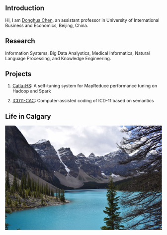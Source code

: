 ## Introduction

Hi, I am [Donghua Chen](https://github.com/dhchenx), an assistant professor in University of International Business and Economics, Beijing, China. 

## Research
Information Systems, Big Data Analystics, Medical Informatics, Natural Language Processing, and Knowledge Engineering. 

## Projects
1. [Catla-HS](https://github.com/dhchenx/Catla-HS): A self-tuning system for MapReduce performance tuning on Hadoop and Spark

2. [ICD11-CAC](https://github.com/dhchenx/ICD11-CAC): Computer-assisted coding of ICD-11 based on semantics

## Life in Calgary
![Amazing Life](amazing-life.jpg)